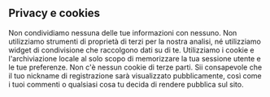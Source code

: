 ## Privacy e cookies

Non condividiamo nessuna delle tue informazioni con nessuno. Non utilizziamo strumenti di proprietà di terzi per la nostra analisi, né utilizziamo widget di condivisione che raccolgono dati su di te. Utilizziamo i cookie e l'archiviazione locale al solo scopo di memorizzare la tua sessione utente e le tue preferenze. Non c'è nessun cookie di terze parti. Sii consapevole che il tuo nickname di registrazione sarà visualizzato pubblicamente, così come i tuoi commenti o qualsiasi cosa tu decida di rendere pubblica sul sito.
